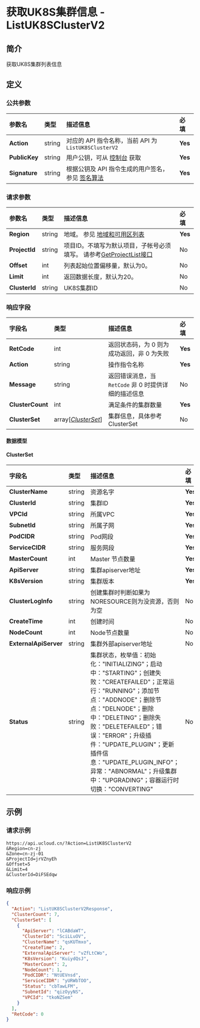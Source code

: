 # 获取UK8S集群信息 - ListUK8SClusterV2

## 简介

获取UK8S集群列表信息









## 定义

### 公共参数

| 参数名 | 类型 | 描述信息 | 必填 |
|:---|:---|:---|:---|
| **Action**     | string  | 对应的 API 指令名称，当前 API 为 `ListUK8SClusterV2`                        | **Yes** |
| **PublicKey**  | string  | 用户公钥，可从 [控制台](https://console.ucloud.cn/uapi/apikey) 获取                                             | **Yes** |
| **Signature**  | string  | 根据公钥及 API 指令生成的用户签名，参见 [签名算法](api/summary/signature.md)  | **Yes** |

### 请求参数

| 参数名 | 类型 | 描述信息 | 必填 |
|:---|:---|:---|:---|
| **Region** | string | 地域。 参见 [地域和可用区列表](https://docs.ucloud.cn/api/summary/regionlist) |**Yes**|
| **ProjectId** | string | 项目ID。不填写为默认项目，子帐号必须填写。 请参考[GetProjectList接口](https://docs.ucloud.cn/api/summary/get_project_list) |No|
| **Offset** | int | 列表起始位置偏移量，默认为0。 |No|
| **Limit** | int | 返回数据长度，默认为20。 |No|
| **ClusterId** | string | UK8S集群ID |No|

### 响应字段

| 字段名 | 类型 | 描述信息 | 必填 |
|:---|:---|:---|:---|
| **RetCode** | int | 返回状态码，为 0 则为成功返回，非 0 为失败 |**Yes**|
| **Action** | string | 操作指令名称 |**Yes**|
| **Message** | string | 返回错误消息，当 `RetCode` 非 0 时提供详细的描述信息 |No|
| **ClusterCount** | int | 满足条件的集群数量 |**Yes**|
| **ClusterSet** | array[[*ClusterSet*](#ClusterSet)] | 集群信息，具体参考ClusterSet |No|

#### 数据模型


#### ClusterSet

| 字段名 | 类型 | 描述信息 | 必填 |
|:---|:---|:---|:---|
| **ClusterName** | string | 资源名字 |**Yes**|
| **ClusterId** | string | 集群ID |**Yes**|
| **VPCId** | string | 所属VPC |**Yes**|
| **SubnetId** | string | 所属子网 |**Yes**|
| **PodCIDR** | string | Pod网段 |**Yes**|
| **ServiceCIDR** | string | 服务网段 |**Yes**|
| **MasterCount** | int | Master 节点数量 |**Yes**|
| **ApiServer** | string | 集群apiserver地址 |**Yes**|
| **K8sVersion** | string | 集群版本 |**Yes**|
| **ClusterLogInfo** | string | 创建集群时判断如果为NORESOURCE则为没资源，否则为空 |No|
| **CreateTime** | int | 创建时间 |No|
| **NodeCount** | int | Node节点数量 |No|
| **ExternalApiServer** | string | 集群外部apiserver地址	 |No|
| **Status** | string | 集群状态，枚举值：初始化："INITIALIZING"；启动中："STARTING"；创建失败："CREATEFAILED"；正常运行："RUNNING"；添加节点："ADDNODE"；删除节点："DELNODE"；删除中："DELETING"；删除失败："DELETEFAILED"；错误："ERROR"；升级插件："UPDATE_PLUGIN"；更新插件信息："UPDATE_PLUGIN_INFO"；异常："ABNORMAL"；升级集群中："UPGRADING"；容器运行时切换："CONVERTING" |No|

## 示例

### 请求示例
    
```
https://api.ucloud.cn/?Action=ListUK8SClusterV2
&Region=cn-zj
&Zone=cn-zj-01
&ProjectId=jrVZnyEh
&Offset=5
&Limit=4
&ClusterId=DiFSEdqw
```

### 响应示例
    
```json
{
  "Action": "ListUK8SClusterV2Response",
  "ClusterCount": 7,
  "ClusterSet": [
    {
      "ApiServer": "lCABdaWT",
      "ClusterId": "SciLLuOV",
      "ClusterName": "qsKUTmxo",
      "CreateTime": 2,
      "ExternalApiServer": "vZfLtCWo",
      "K8sVersion": "KuiydQsJ",
      "MasterCount": 2,
      "NodeCount": 1,
      "PodCIDR": "NtUEVnsd",
      "ServiceCIDR": "yURWbTOO",
      "Status": "cbTawLFM",
      "SubnetId": "qizOyyNS",
      "VPCId": "tkoNZSem"
    }
  ],
  "RetCode": 0
}
```






